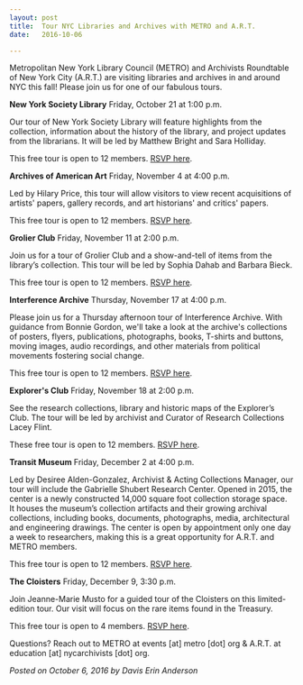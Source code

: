 ```yaml
---
layout: post
title:  Tour NYC Libraries and Archives with METRO and A.R.T.
date:   2016-10-06

---
```

Metropolitan New York Library Council (METRO) and Archivists Roundtable of New York City (A.R.T.) are visiting libraries and archives in and around NYC this fall! Please join us for one of our fabulous tours.

**New York Society Library**
Friday, October 21 at 1:00 p.m.


Our tour of New York Society Library will feature highlights from the collection, information about the history of the library, and project updates from the librarians. It will be led by Matthew Bright and Sara Holliday.

This free tour is open to 12 members. [RSVP here](https://www.eventbrite.com/e/tour-of-new-york-society-library-tickets-28194941830).


**Archives of American Art**
Friday, November 4 at 4:00 p.m.


Led by Hilary Price, this tour will allow visitors to view recent acquisitions of artists' papers, gallery records, and art historians' and critics' papers.

This free tour is open to 12 members. [RSVP here](https://www.eventbrite.com/e/metroart-tour-archives-of-american-art-new-york-research-center-tickets-28195211637).


**Grolier Club**
Friday, November 11 at 2:00 p.m.


Join us for a tour of Grolier Club and a show-and-tell of items from the library’s collection. This tour will be led by Sophia Dahab and Barbara Bieck.

This free tour is open to 12 members. [RSVP here](https://www.eventbrite.com/e/grolier-club-tour-tickets-28195467402).


**Interference Archive**
Thursday, November 17 at 4:00 p.m.


Please join us for a Thursday afternoon tour of Interference Archive. With guidance from Bonnie Gordon, we'll take a look at the archive's collections of posters, flyers, publications, photographs, books, T-shirts and buttons, moving images, audio recordings, and other materials from political movements fostering social change.

This free tour is open to 12 members. [RSVP here](https://www.eventbrite.com/e/interference-archive-tour-tickets-28333234467).


**Explorer's Club**
Friday, November 18 at 2:00 p.m.


See the research collections, library and historic maps of the Explorer’s Club. The tour will be led by archivist and Curator of Research Collections Lacey Flint.

These free tour is open to 12 members. [RSVP here](https://www.eventbrite.com/e/explorers-club-tour-tickets-28195535606).


**Transit Museum**
Friday, December 2 at 4:00 p.m.


Led by Desiree Alden-Gonzalez, Archivist & Acting Collections Manager, our tour will include the Gabrielle Shubert Research Center. Opened in 2015, the center is a newly constructed 14,000 square foot collection storage space. It houses the museum’s collection artifacts and their growing archival collections, including books, documents, photographs, media, architectural and engineering drawings. The center is open by appointment only one day a week to researchers, making this is a great opportunity for A.R.T. and METRO members.

This free tour is open to 12 members. [RSVP here](https://www.eventbrite.com/e/transit-museum-tour-tickets-28195716146).


**The Cloisters**
Friday, December 9, 3:30 p.m.


Join Jeanne-Marie Musto for a guided tour of the Cloisters on this limited-edition tour. Our visit will focus on the rare items found in the Treasury.

This free tour is open to 4 members. [RSVP here](https://www.eventbrite.com/e/the-cloisters-tour-tickets-28398402386).

Questions? Reach out to METRO at events [at] metro [dot] org & A.R.T. at education [at] nycarchivists [dot] org.


_Posted on October 6, 2016 by Davis Erin Anderson_
